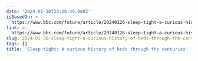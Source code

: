 ```yaml
---
date: '2024-01-30T23:20:49.000Z'
isBasedOn: >-
  https://www.bbc.com/future/article/20240126-sleep-tight-a-curious-history-of-beds-through-the-centuries
link: >-
  https://www.bbc.com/future/article/20240126-sleep-tight-a-curious-history-of-beds-through-the-centuries
slug: 2024-01-30-sleep-tight-a-curious-history-of-beds-through-the-centuries
tags: []
title: 'Sleep tight: A curious history of beds through the centuries'
---
```


